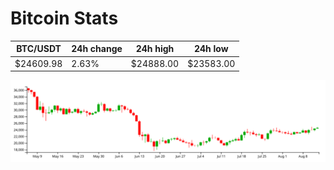 # Bitcoin Stats

BTC/USDT|24h change|24h high|24h low|
|---|---|---|---|
|$24609.98|2.63%|$24888.00|$23583.00|

<img src="./chart.svg">
